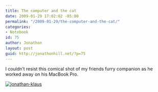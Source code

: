```yaml
---
title: The computer and the cat
date: 2009-01-29 17:02:02 -05:00
permalink: "/2009-01-29/the-computer-and-the-cat/"
categories:
- Notebook
id: 75
author: Jonathon
layout: post
guid: http://jonathonhill.net/?p=75
---
```


I couldn&#8217;t resist this comical shot of my friends furry companion as he worked away on his MacBook Pro.

[<img class="alignnone size-medium wp-image-76" title="jonathan-klaus" src="/wp-content/uploads/2009/01/jonathan-klaus-300x240.jpg" alt="jonathan-klaus" width="300" height="240" srcset="/wp-content/uploads/2009/01/jonathan-klaus-300x240.jpg 300w, /wp-content/uploads/2009/01/jonathan-klaus.jpg 500w" sizes="(max-width: 300px) 100vw, 300px" />](/wp-content/uploads/2009/01/jonathan-klaus.jpg)